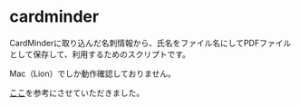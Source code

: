 cardminder
==========

CardMinderに取り込んだ名刺情報から、氏名をファイル名にしてPDFファイルとして保存して、利用するためのスクリプトです。

Mac（Lion）でしか動作確認しておりません。

[ここ](http://marvelph.wordpress.com/2011/01/23/scansnap%E4%BB%98%E5%B1%9E%E3%81%AEcardminder%E3%81%AB%E8%AA%AD%E3%81%BF%E8%BE%BC%E3%82%93%E3%81%A0%E5%90%8D%E5%88%BA%E3%82%92evernote%E3%81%AB%E6%B5%81%E3%81%97%E8%BE%BC%E3%82%80/)を参考にさせていただきました。